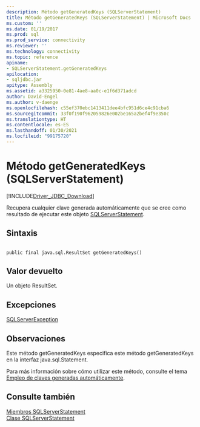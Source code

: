 ```yaml
---
description: Método getGeneratedKeys (SQLServerStatement)
title: Método getGeneratedKeys (SQLServerStatement) | Microsoft Docs
ms.custom: ''
ms.date: 01/19/2017
ms.prod: sql
ms.prod_service: connectivity
ms.reviewer: ''
ms.technology: connectivity
ms.topic: reference
apiname:
- SQLServerStatement.getGeneratedKeys
apilocation:
- sqljdbc.jar
apitype: Assembly
ms.assetid: a3325950-0e81-4ae8-aa0c-e1f6d371adcd
author: David-Engel
ms.author: v-daenge
ms.openlocfilehash: c55ef370ebc1413411dee4bfc951d6ce4c91cba6
ms.sourcegitcommit: 33f0f190f962059826e002be165a2bef4f9e350c
ms.translationtype: HT
ms.contentlocale: es-ES
ms.lasthandoff: 01/30/2021
ms.locfileid: "99175720"
---
```

# <a name="getgeneratedkeys-method-sqlserverstatement"></a>Método getGeneratedKeys (SQLServerStatement)
[!INCLUDE[Driver_JDBC_Download](../../../includes/driver_jdbc_download.md)]

  Recupera cualquier clave generada automáticamente que se cree como resultado de ejecutar este objeto [SQLServerStatement](../../../connect/jdbc/reference/sqlserverstatement-class.md).  
  
## <a name="syntax"></a>Sintaxis  
  
```  
  
public final java.sql.ResultSet getGeneratedKeys()  
```  
  
## <a name="return-value"></a>Valor devuelto  
 Un objeto ResultSet.  
  
## <a name="exceptions"></a>Excepciones  
 [SQLServerException](../../../connect/jdbc/reference/sqlserverexception-class.md)  
  
## <a name="remarks"></a>Observaciones  
 Este método getGeneratedKeys especifica este método getGeneratedKeys en la interfaz java.sql.Statement.  
  
 Para más información sobre cómo utilizar este método, consulte el tema [Empleo de claves generadas automáticamente](../../../connect/jdbc/using-auto-generated-keys.md).  
  
## <a name="see-also"></a>Consulte también  
 [Miembros SQLServerStatement](../../../connect/jdbc/reference/sqlserverstatement-members.md)   
 [Clase SQLServerStatement](../../../connect/jdbc/reference/sqlserverstatement-class.md)  
  
  

